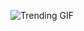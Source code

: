 
<!-- GIF_SECTION -->
![Trending GIF](https://media1.giphy.com/media/v1.Y2lkPThiYjIxNzcyaDBidzB3czR3dGkzd3g0dXhzcWNlemNvM3R4ZWc3NmxlNWVvbWdvcSZlcD12MV9naWZzX3NlYXJjaCZjdD1n/M0LSVgFzV8x86iQonb/giphy.gif)
<!-- END_GIF_SECTION -->
